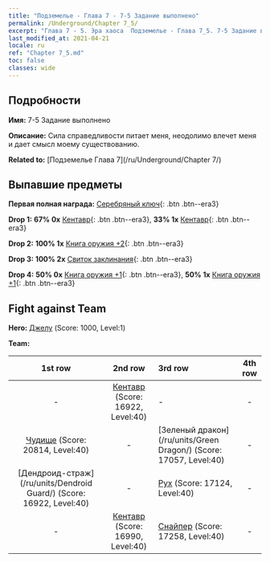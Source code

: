 ```yaml
---
title: "Подземелье - Глава 7 - 7-5 Задание выполнено"
permalink: /Underground/Chapter 7_5/
excerpt: "Глава 7 - 5. Эра хаоса  Подземелье - Глава 7_5. 7-5 Задание выполнено"
last_modified_at: 2021-04-21
locale: ru
ref: "Chapter 7_5.md"
toc: false
classes: wide
---
```


## Подробности

 **Имя:** 7-5 Задание выполнено

 **Описание:** Сила справедливости питает меня, неодолимо влечет меня и дает смысл моему существованию.

 **Related to:** [Подземелье Глава 7](/ru/Underground/Chapter 7/)

## Выпавшие предметы

 **Первая полная награда:** [Серебряный ключ](/ru/Items/con_693/){: .btn .btn--era3}

 **Drop 1:** **67% 0x** [Кентавр](/ru/Items/unt_199/){: .btn .btn--era3}, **33% 1x** [Кентавр](/ru/Items/unt_199/){: .btn .btn--era3}

 **Drop 2:** **100% 1x** [Книга оружия +2](/ru/Items/mat_32/){: .btn .btn--era3}

 **Drop 3:** **100% 2x** [Свиток заклинания](/ru/Items/con_694/){: .btn .btn--era3}

 **Drop 4:** **50% 0x** [Книга оружия +1](/ru/Items/mat_25/){: .btn .btn--era3}, **50% 1x** [Книга оружия +1](/ru/Items/mat_25/){: .btn .btn--era3}


## Fight against Team
 **Hero:** [Джелу](/ru/heroes/Gelu/) (Score: 1000, Level:1)

 **Team:**


  | 1st row | 2nd row | 3rd row | 4th row |
  |:----:|:----:|:----|:----:|
  | - | [Кентавр](/ru/units/Centaur/) (Score: 16922, Level:40)  | - | - |
  | [Чудище](/ru/units/Behemoth/) (Score: 20814, Level:40)  | - | [Зеленый дракон](/ru/units/Green Dragon/) (Score: 17057, Level:40)  | - |
  | [Дендроид-страж](/ru/units/Dendroid Guard/) (Score: 16922, Level:40)  | - | [Рух](/ru/units/Roc/) (Score: 17124, Level:40)  | - |
  | - | [Кентавр](/ru/units/Centaur/) (Score: 16990, Level:40)  | [Снайпер](/ru/units/Sharpshooter/) (Score: 17258, Level:40)  | - |


